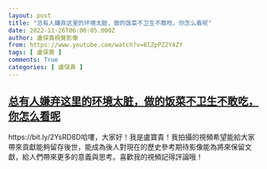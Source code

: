 ```yaml
---
layout: post
title: "总有人嫌弃这里的环境太脏，做的饭菜不卫生不敢吃，你怎么看呢"
date: 2022-11-26T06:00:05.000Z
author: 盧保貴視覺影像
from: https://www.youtube.com/watch?v=8lZpPZ2Y4ZY
tags: [ 盧保貴 ]
comments: True
categories: [ 盧保貴 ]
---
```

<!--1669442405000-->
[总有人嫌弃这里的环境太脏，做的饭菜不卫生不敢吃，你怎么看呢](https://www.youtube.com/watch?v=8lZpPZ2Y4ZY)
------

<div>
https://bit.ly/2YsRD8D哈嘍，大家好！我是盧寶貴！我拍攝的視頻希望能給大家帶來貢獻能夠留存後世，能成為後人對現在的歷史參考期待影像能為將來保留文獻，給人們帶來更多的意義與思考。喜歡我的視頻記得評論哦！
</div>
